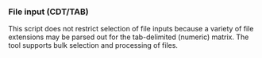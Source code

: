 ### File input (CDT/TAB)

This script does not restrict selection of file inputs because a variety of file extensions may be parsed out for the tab-delimited (numeric) matrix. The tool supports bulk selection and processing of files.